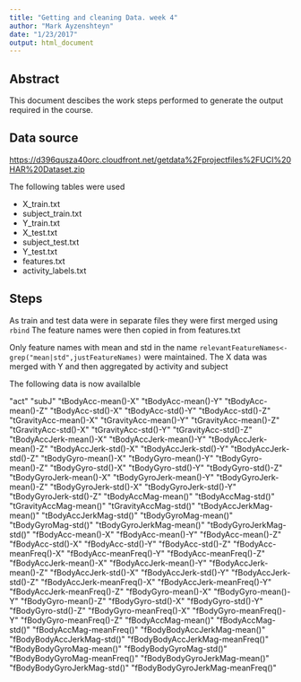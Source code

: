```yaml
---
title: "Getting and cleaning Data. week 4"
author: "Mark Ayzenshteyn"
date: "1/23/2017"
output: html_document
---
```




## Abstract

This document descibes the work steps performed to generate the output required in the course.

## Data source
https://d396qusza40orc.cloudfront.net/getdata%2Fprojectfiles%2FUCI%20HAR%20Dataset.zip

The following tables were used
* X_train.txt
* subject_train.txt
* Y_train.txt
* X_test.txt
* subject_test.txt
* Y_test.txt
* features.txt
* activity_labels.txt


## Steps

As train and test data were in separate files they were first merged using `rbind`
The feature names were then copied in from features.txt

Only feature names with mean and std in the name `relevantFeatureNames<-grep("mean|std",justFeatureNames)` were maintained.
The X data was merged with Y and then aggregated by activity and subject


The following data is now availalble

"act" 
"subJ" 
"tBodyAcc-mean()-X" 
"tBodyAcc-mean()-Y" 
"tBodyAcc-mean()-Z" 
"tBodyAcc-std()-X" 
"tBodyAcc-std()-Y" 
"tBodyAcc-std()-Z" 
"tGravityAcc-mean()-X" 
"tGravityAcc-mean()-Y" 
"tGravityAcc-mean()-Z" 
"tGravityAcc-std()-X" 
"tGravityAcc-std()-Y" 
"tGravityAcc-std()-Z" 
"tBodyAccJerk-mean()-X" 
"tBodyAccJerk-mean()-Y"
 "tBodyAccJerk-mean()-Z"
 "tBodyAccJerk-std()-X" 
"tBodyAccJerk-std()-Y" 
"tBodyAccJerk-std()-Z"
 "tBodyGyro-mean()-X"
 "tBodyGyro-mean()-Y"
 "tBodyGyro-mean()-Z"
 "tBodyGyro-std()-X"
 "tBodyGyro-std()-Y"
 "tBodyGyro-std()-Z"
 "tBodyGyroJerk-mean()-X"
 "tBodyGyroJerk-mean()-Y"
 "tBodyGyroJerk-mean()-Z"
 "tBodyGyroJerk-std()-X"
 "tBodyGyroJerk-std()-Y"
 "tBodyGyroJerk-std()-Z"
 "tBodyAccMag-mean()"
 "tBodyAccMag-std()" 
 "tGravityAccMag-mean()"
 "tGravityAccMag-std()"
 "tBodyAccJerkMag-mean()"
 "tBodyAccJerkMag-std()"
 "tBodyGyroMag-mean()"
 "tBodyGyroMag-std()"
 "tBodyGyroJerkMag-mean()"
 "tBodyGyroJerkMag-std()"
 "fBodyAcc-mean()-X"
 "fBodyAcc-mean()-Y"
 "fBodyAcc-mean()-Z"
 "fBodyAcc-std()-X"
 "fBodyAcc-std()-Y"
 "fBodyAcc-std()-Z"
 "fBodyAcc-meanFreq()-X"
 "fBodyAcc-meanFreq()-Y"
 "fBodyAcc-meanFreq()-Z"
 "fBodyAccJerk-mean()-X"
 "fBodyAccJerk-mean()-Y"
 "fBodyAccJerk-mean()-Z"
 "fBodyAccJerk-std()-X"
 "fBodyAccJerk-std()-Y"
 "fBodyAccJerk-std()-Z"
 "fBodyAccJerk-meanFreq()-X"
 "fBodyAccJerk-meanFreq()-Y"
 "fBodyAccJerk-meanFreq()-Z"
 "fBodyGyro-mean()-X"
 "fBodyGyro-mean()-Y"
 "fBodyGyro-mean()-Z"
 "fBodyGyro-std()-X"
 "fBodyGyro-std()-Y"
 "fBodyGyro-std()-Z"
 "fBodyGyro-meanFreq()-X"
 "fBodyGyro-meanFreq()-Y"
 "fBodyGyro-meanFreq()-Z"
 "fBodyAccMag-mean()"
 "fBodyAccMag-std()"
 "fBodyAccMag-meanFreq()"
 "fBodyBodyAccJerkMag-mean()"
 "fBodyBodyAccJerkMag-std()"
 "fBodyBodyAccJerkMag-meanFreq()"
 "fBodyBodyGyroMag-mean()"
 "fBodyBodyGyroMag-std()"
 "fBodyBodyGyroMag-meanFreq()"
 "fBodyBodyGyroJerkMag-mean()"
 "fBodyBodyGyroJerkMag-std()"
 "fBodyBodyGyroJerkMag-meanFreq()"